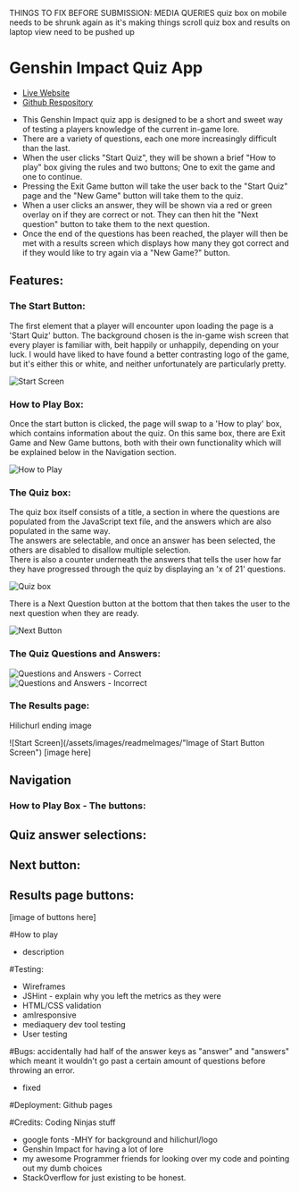 THINGS TO FIX BEFORE SUBMISSION: 
MEDIA QUERIES
quiz box on mobile needs to be shrunk again as it's making things scroll
quiz box and results on  laptop view need to be pushed up

# Genshin Impact Quiz App
+ [Live Website](https://digimori.github.io/MilestoneProjectTwoGenshinQuiz/)
+ [Github Respository](https://github.com/digimori/MilestoneProjectTwoGenshinQuiz)

- This Genshin Impact quiz app is designed to be a short and sweet way of testing a players knowledge of the current in-game lore. 
- There are a variety of questions, each one more increasingly difficult than the last. 
- When the user clicks "Start Quiz", they will be shown a brief "How to play" box giving the rules and two buttons; One to exit the game and one to continue.
- Pressing the Exit Game button will take the user back to the "Start Quiz" page and the "New Game" button will take them to the quiz.
- When a user clicks an answer, they will be shown via a red or green overlay on if they are correct or not. They can then hit the "Next question" button to take them to the next question.
- Once the end of the questions has been reached, the player will then be met with a results screen which displays how many they got correct and if they would like to try again via a "New Game?" button. 

## Features:

### The Start Button:

The first element that a player will encounter upon loading the page is a 'Start Quiz' button. 
The background chosen is the in-game wish screen that every player is familiar with, beit happily or unhappily, depending on your luck. 
I would have liked to have found a better contrasting logo of the game, but it's either this or white, and neither unfortunately are particularly pretty. 

![Start Screen](/assets/images/readmeImages/homescreen.png "Image of Start Button Screen")

### How to Play Box:

Once the start button is clicked, the page will swap to a 'How to play' box, which contains information about the quiz.
On this same box, there are Exit Game and New Game buttons, both with their own functionality which will be explained below in the Navigation section.

![How to Play](/assets/images/readmeImages/howtoplay.png "Image of How to Play Screen")

### The Quiz box:

The quiz box itself consists of a title, a section in where the questions are populated from the JavaScript text file, and the answers which are also populated in the same way.  
The answers are selectable, and once an answer has been selected, the others are disabled to disallow multiple selection.  
There is also a counter underneath the answers that tells the user how far they have progressed through the quiz by displaying an 'x of 21' questions.  


![Quiz box](/assets/images/readmeImages/thequiz.png "Image of Quiz Screen")  

There is a Next Question button at the bottom that then takes the user to the next question when they are ready.  

![Next Button](/assets/images/readmeImages/nextbuttonandqcount.png "Image of Next Button")  

### The Quiz Questions and Answers:

![Questions and Answers - Correct](/assets/images/readmeImages/correctanswer.png "Image of Questions and Answer box")  
![Questions and Answers - Incorrect](/assets/images/readmeImages/incorrectAnswer.png "Image of Questions and Answer box")  

### The Results page: 
Hilichurl ending image

![Start Screen](/assets/images/readmeImages/"Image of Start Button Screen")
[image here]

## Navigation

### How to Play Box - The buttons:

## Quiz answer selections:

## Next button:

## Results page buttons:

[image of buttons here]




#How to play 
- description

#Testing:
- Wireframes
 - JSHint - explain why you left the metrics as they were 
 - HTML/CSS validation
 - amIresponsive
 - mediaquery dev tool testing
 - User testing

#Bugs: 
accidentally had half of the answer keys as "answer" and "answers" which meant it wouldn't go past a certain amount of questions before throwing an error.
- fixed


#Deployment:
Github pages


#Credits:
Coding Ninjas stuff
- google fonts
-MHY for background and hilichurl/logo
- Genshin Impact for having a lot of lore
- my awesome Programmer friends for looking over my code and pointing out my dumb choices
- StackOverflow for just existing to be honest.